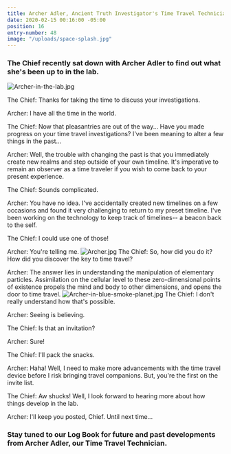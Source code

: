 ```yaml
---
title: Archer Adler, Ancient Truth Investigator's Time Travel Technician
date: 2020-02-15 00:16:00 -05:00
position: 16
entry-number: 48
image: "/uploads/space-splash.jpg"
---
```


### The Chief recently sat down with Archer Adler to find out what she's been up to in the lab.

![Archer-in-the-lab.jpg](/uploads/Archer-in-the-lab.jpg)

The Chief: Thanks for taking the time to discuss your investigations.

Archer: I have all the time in the world.

The Chief: Now that pleasantries are out of the way... Have you made progress on your time travel investigations? I've been meaning to alter a few things in the past...

Archer: Well, the trouble with changing the past is that you immediately create new realms and step outside of your own timeline. It's imperative to remain an observer as a time traveler if you wish to come back to your present experience.

The Chief: Sounds complicated.

Archer: You have no idea. I've accidentally created new timelines on a few occasions and found it very challenging to return to my preset timeline. I've been working on the technology to keep track of timelines-- a beacon back to the self.

The Chief: I could use one of those!

Archer: You're telling me.
![Archer.jpg](/uploads/Archer.jpg)
The Chief: So, how did you do it? How did you discover the key to time travel?

Archer: The answer lies in understanding the manipulation of elementary particles. Assimilation on the cellular level to these zero-dimensional points of existence propels the mind and body to other dimensions, and opens the door to time travel.
![Archer-in-blue-smoke-planet.jpg](/uploads/Archer-in-blue-smoke-planet.jpg)
The Chief: I don't really understand how that's possible.

Archer: Seeing is believing.

The Chief: Is that an invitation?

Archer: Sure!

The Chief: I'll pack the snacks.

Archer: Haha! Well, I need to make more advancements with the time travel device before I risk bringing travel companions. But, you're the first on the invite list.

The Chief: Aw shucks! Well, I look forward to hearing more about how things develop in the lab.

Archer: I'll keep you posted, Chief. Until next time...

### Stay tuned to our Log Book for future and past developments from Archer Adler, our Time Travel Technician.  